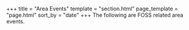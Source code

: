 +++
title = "Area Events"
template = "section.html"
page_template = "page.html"
sort_by = "date"
+++
The following are FOSS related area events.